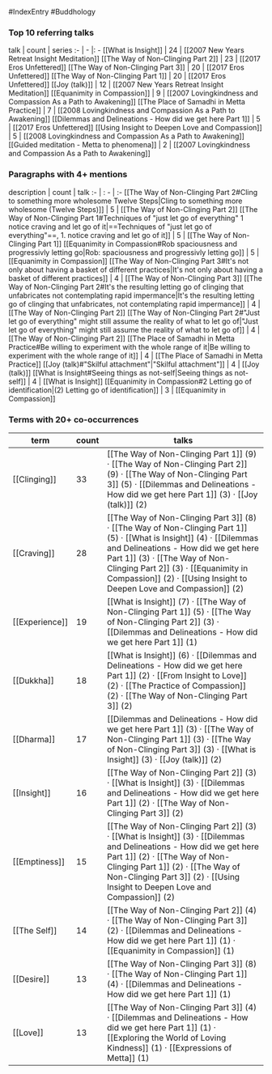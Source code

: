 #IndexEntry #Buddhology

### Top 10 referring talks
talk | count | series
:- | - |: -
[[What is Insight]] | 24 | [[2007 New Years Retreat Insight Meditation]]
[[The Way of Non-Clinging Part 2]] | 23 | [[2017 Eros Unfettered]]
[[The Way of Non-Clinging Part 3]] | 20 | [[2017 Eros Unfettered]]
[[The Way of Non-Clinging Part 1]] | 20 | [[2017 Eros Unfettered]]
[[Joy (talk)]] | 12 | [[2007 New Years Retreat Insight Meditation]]
[[Equanimity in Compassion]] | 9 | [[2007 Lovingkindness and Compassion As a Path to Awakening]]
[[The Place of Samadhi in Metta Practice]] | 7 | [[2008 Lovingkindness and Compassion As a Path to Awakening]]
[[Dilemmas and Delineations - How did we get here Part 1]] | 5 | [[2017 Eros Unfettered]]
[[Using Insight to Deepen Love and Compassion]] | 5 | [[2008 Lovingkindness and Compassion As a Path to Awakening]]
[[Guided meditation - Metta to phenomena]] | 2 | [[2007 Lovingkindness and Compassion As a Path to Awakening]]

### Paragraphs with 4+ mentions
description | count | talk
:- | : - | :-
[[The Way of Non-Clinging Part 2#Cling to something more wholesome Twelve Steps\|Cling to something more wholesome (Twelve Steps)]] | 5 | [[The Way of Non-Clinging Part 2]]
[[The Way of Non-Clinging Part 1#Techniques of "just let go of everything" 1 notice craving and let go of it\|==Techniques of "just let go of everything"==, 1. notice craving and let go of it]] | 5 | [[The Way of Non-Clinging Part 1]]
[[Equanimity in Compassion#Rob spaciousness and progressivly letting go\|Rob: spaciousness and progressivly letting go]] | 5 | [[Equanimity in Compassion]]
[[The Way of Non-Clinging Part 3#It's not only about having a basket of different practices\|It's not only about having a basket of different practices]] | 4 | [[The Way of Non-Clinging Part 3]]
[[The Way of Non-Clinging Part 2#It's the resulting letting go of clinging that unfabricates not contemplating rapid impermance\|It's the resulting letting go of clinging that unfabricates, not contemplating rapid impermance]] | 4 | [[The Way of Non-Clinging Part 2]]
[[The Way of Non-Clinging Part 2#"Just let go of everything" might still assume the reality of what to let go of\|"Just let go of everything" might still assume the reality of what to let go of]] | 4 | [[The Way of Non-Clinging Part 2]]
[[The Place of Samadhi in Metta Practice#Be willing to experiment with the whole range of it\|Be willing to experiment with the whole range of it]] | 4 | [[The Place of Samadhi in Metta Practice]]
[[Joy (talk)#"Skilful attachment"\|"Skilful attachment"]] | 4 | [[Joy (talk)]]
[[What is Insight#Seeing things as not-self\|Seeing things as not-self]] | 4 | [[What is Insight]]
[[Equanimity in Compassion#2 Letting go of identification\|(2) Letting go of identification]] | 3 | [[Equanimity in Compassion]]

### Terms with 20+ co-occurrences
term | count | talks
-|-|-
[[Clinging]] | 33 | <span class="counts">[[The Way of Non-Clinging Part 1]] (9) · [[The Way of Non-Clinging Part 2]] (9) · [[The Way of Non-Clinging Part 3]] (5) · [[Dilemmas and Delineations - How did we get here Part 1]] (3) · [[Joy (talk)]] (2)</span> 
[[Craving]] | 28 | <span class="counts">[[The Way of Non-Clinging Part 3]] (8) · [[The Way of Non-Clinging Part 1]] (5) · [[What is Insight]] (4) · [[Dilemmas and Delineations - How did we get here Part 1]] (3) · [[The Way of Non-Clinging Part 2]] (3) · [[Equanimity in Compassion]] (2) · [[Using Insight to Deepen Love and Compassion]] (2)</span> 
[[Experience]] | 19 | <span class="counts">[[What is Insight]] (7) · [[The Way of Non-Clinging Part 1]] (5) · [[The Way of Non-Clinging Part 2]] (3) · [[Dilemmas and Delineations - How did we get here Part 1]] (1)</span> 
[[Dukkha]] | 18 | <span class="counts">[[What is Insight]] (6) · [[Dilemmas and Delineations - How did we get here Part 1]] (2) · [[From Insight to Love]] (2) · [[The Practice of Compassion]] (2) · [[The Way of Non-Clinging Part 3]] (2)</span> 
[[Dharma]] | 17 | <span class="counts">[[Dilemmas and Delineations - How did we get here Part 1]] (3) · [[The Way of Non-Clinging Part 1]] (3) · [[The Way of Non-Clinging Part 3]] (3) · [[What is Insight]] (3) · [[Joy (talk)]] (2)</span> 
[[Insight]] | 16 | <span class="counts">[[The Way of Non-Clinging Part 2]] (3) · [[What is Insight]] (3) · [[Dilemmas and Delineations - How did we get here Part 1]] (2) · [[The Way of Non-Clinging Part 3]] (2)</span> 
[[Emptiness]] | 15 | <span class="counts">[[The Way of Non-Clinging Part 2]] (3) · [[What is Insight]] (3) · [[Dilemmas and Delineations - How did we get here Part 1]] (2) · [[The Way of Non-Clinging Part 1]] (2) · [[The Way of Non-Clinging Part 3]] (2) · [[Using Insight to Deepen Love and Compassion]] (2)</span> 
[[The Self]] | 14 | <span class="counts">[[The Way of Non-Clinging Part 2]] (4) · [[The Way of Non-Clinging Part 3]] (2) · [[Dilemmas and Delineations - How did we get here Part 1]] (1) · [[Equanimity in Compassion]] (1)</span> 
[[Desire]] | 13 | <span class="counts">[[The Way of Non-Clinging Part 3]] (8) · [[The Way of Non-Clinging Part 1]] (4) · [[Dilemmas and Delineations - How did we get here Part 1]] (1)</span> 
[[Love]] | 13 | <span class="counts">[[The Way of Non-Clinging Part 3]] (4) · [[Dilemmas and Delineations - How did we get here Part 1]] (1) · [[Exploring the World of Loving Kindness]] (1) · [[Expressions of Metta]] (1)</span> 

